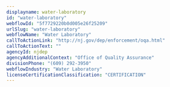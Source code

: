 ```yaml
---
displayname: water-laboratory
id: "water-laboratory"
webflowId: "5f7729220b0d005e26f25209"
urlSlug: "water-laboratory"
webflowName: "Water Laboratory"
callToActionLink: "http://nj.gov/dep/enforcement/oqa.html"
callToActionText: ""
agencyId: njdep
agencyAdditionalContext: "Office of Quality Assurance"
divisionPhone: "(609) 292-3950"
webflowIndustry: "Water Laboratory"
licenseCertificationClassification: "CERTIFICATION"
---
```

